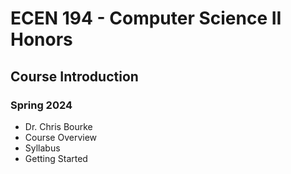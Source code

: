 
# ECEN 194 - Computer Science II Honors
## Course Introduction
### Spring 2024

* Dr. Chris Bourke
* Course Overview
* Syllabus
* Getting Started


```text







```
